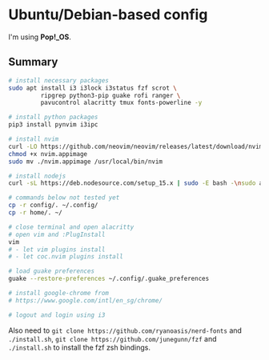 # Ubuntu/Debian-based config

I'm using **Pop!\_OS**.

## Summary

```sh
# install necessary packages
sudo apt install i3 i3lock i3status fzf scrot \
         ripgrep python3-pip guake rofi ranger \
         pavucontrol alacritty tmux fonts-powerline -y

# install python packages
pip3 install pynvim i3ipc

# install nvim
curl -LO https://github.com/neovim/neovim/releases/latest/download/nvim.appimage
chmod +x nvim.appimage
sudo mv ./nvim.appimage /usr/local/bin/nvim

# install nodejs
curl -sL https://deb.nodesource.com/setup_15.x | sudo -E bash -\nsudo apt-get install -y nodejs

# commands below not tested yet
cp -r config/. ~/.config/
cp -r home/. ~/

# close terminal and open alacritty
# open vim and :PlugInstall
vim
# - let vim plugins install
# - let coc.nvim plugins install

# load guake preferences
guake --restore-preferences ~/.config/.guake_preferences

# install google-chrome from
# https://www.google.com/intl/en_sg/chrome/

# logout and login using i3
```

Also need to `git clone https://github.com/ryanoasis/nerd-fonts` and `./install.sh`, `git clone https://github.com/junegunn/fzf` and `./install.sh` to install the fzf zsh bindings.
